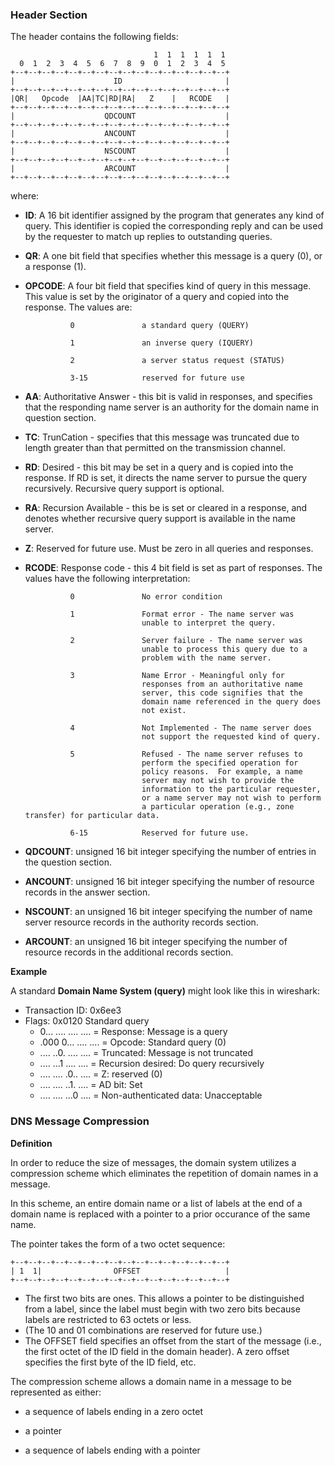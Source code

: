 ### Header Section

The header contains the following fields:

                                    1  1  1  1  1  1
      0  1  2  3  4  5  6  7  8  9  0  1  2  3  4  5
    +--+--+--+--+--+--+--+--+--+--+--+--+--+--+--+--+
    |                      ID                       |
    +--+--+--+--+--+--+--+--+--+--+--+--+--+--+--+--+
    |QR|   Opcode  |AA|TC|RD|RA|   Z    |   RCODE   |
    +--+--+--+--+--+--+--+--+--+--+--+--+--+--+--+--+
    |                    QDCOUNT                    |
    +--+--+--+--+--+--+--+--+--+--+--+--+--+--+--+--+
    |                    ANCOUNT                    |
    +--+--+--+--+--+--+--+--+--+--+--+--+--+--+--+--+
    |                    NSCOUNT                    |
    +--+--+--+--+--+--+--+--+--+--+--+--+--+--+--+--+
    |                    ARCOUNT                    |
    +--+--+--+--+--+--+--+--+--+--+--+--+--+--+--+--+

where:

- **ID**: A 16 bit identifier assigned by the program that generates any kind of query.  This identifier is copied the corresponding reply and can be used by the requester to match up replies to outstanding queries.
- **QR**: A one bit field that specifies whether this message is a query (0), or a response (1).
- **OPCODE**:  A four bit field that specifies kind of query in this message.  This value is set by the originator of a query and copied into the response.  The values are:

                0               a standard query (QUERY)
        
                1               an inverse query (IQUERY)
        
                2               a server status request (STATUS)
        
                3-15            reserved for future use

- **AA**: Authoritative Answer - this bit is valid in responses, and specifies that the responding name server is an authority for the domain name in question section.
- **TC**: TrunCation - specifies that this message was truncated due to length greater than that permitted on the transmission channel.
- **RD**: Desired - this bit may be set in a query and is copied into the response.  If RD is set, it directs the name server to pursue the query recursively. Recursive query support is optional.
- **RA**: Recursion Available - this be is set or cleared in a response, and denotes whether recursive query support is available in the name server.
- **Z**: Reserved for future use.  Must be zero in all queries and responses.
- **RCODE**: Response code - this 4 bit field is set as part of responses.  The values have the following interpretation:

                0               No error condition
        
                1               Format error - The name server was
                                unable to interpret the query.
        
                2               Server failure - The name server was
                                unable to process this query due to a
                                problem with the name server.
        
                3               Name Error - Meaningful only for
                                responses from an authoritative name
                                server, this code signifies that the
                                domain name referenced in the query does
                                not exist.
        
                4               Not Implemented - The name server does
                                not support the requested kind of query.
        
                5               Refused - The name server refuses to
                                perform the specified operation for
                                policy reasons.  For example, a name
                                server may not wish to provide the
                                information to the particular requester,
                                or a name server may not wish to perform
                                a particular operation (e.g., zone transfer) for particular data.
        
                6-15            Reserved for future use.

- **QDCOUNT**: unsigned 16 bit integer specifying the number of entries in the question section.
- **ANCOUNT**: unsigned 16 bit integer specifying the number of resource records in the answer section.
- **NSCOUNT**: an unsigned 16 bit integer specifying the number of name
	                server resource records in the authority records
	                section.
- **ARCOUNT**: an unsigned 16 bit integer specifying the number of
	                resource records in the additional records section.

**Example**

A standard **Domain Name System (query)** might look like this in wireshark:

- Transaction ID: 0x6ee3
- Flags: 0x0120 Standard query
	- 0... .... .... .... = Response: Message is a query
	- .000 0... .... .... = Opcode: Standard query (0)
	- .... ..0. .... .... = Truncated: Message is not truncated
	- .... ...1 .... .... = Recursion desired: Do query recursively
	- .... .... .0.. .... = Z: reserved (0)
	- .... .... ..1. .... = AD bit: Set
	- .... .... ...0 .... = Non-authenticated data: Unacceptable

### DNS Message Compression

**Definition**

In order to reduce the size of messages, the domain system utilizes a compression scheme which eliminates the repetition of domain names in a message.

In this scheme, an entire domain name or a list of labels at
the end of a domain name is replaced with a pointer to a prior occurance
of the same name.

The pointer takes the form of a two octet sequence:

    +--+--+--+--+--+--+--+--+--+--+--+--+--+--+--+--+
    | 1  1|                OFFSET                   |
    +--+--+--+--+--+--+--+--+--+--+--+--+--+--+--+--+

- The first two bits are ones.  This allows a pointer to be distinguished
	from a label, since the label must begin with two zero bits because
	labels are restricted to 63 octets or less. 
- (The 10 and 01 combinations are reserved for future use.) 
- The OFFSET field specifies an offset from the start of the message (i.e., the first octet of the ID field in the domain header).  A zero offset specifies the first byte of the ID field, etc.

The compression scheme allows a domain name in a message to be
represented as either:

   - a sequence of labels ending in a zero octet

   - a pointer

   - a sequence of labels ending with a pointer

